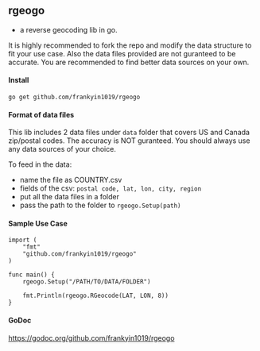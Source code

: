 rgeogo
-

* a reverse geocoding lib in go.

It is highly recommended to fork the repo and modify the data structure to fit your use case. Also the data files provided are not guranteed to be accurate. You are recommended to find better data sources on your own.

#### Install
```
go get github.com/frankyin1019/rgeogo
```

#### Format of data files
This lib includes 2 data files under `data` folder that covers US and Canada zip/postal codes. 
The accuracy is NOT guranteed. 
You should always use any data sources of your choice. 

To feed in the data:
- name the file as COUNTRY.csv
- fields of the csv: `postal code, lat, lon, city, region`
- put all the data files in a folder
- pass the path to the folder to `rgeogo.Setup(path)`

#### Sample Use Case
```
import (
	"fmt"
	"github.com/frankyin1019/rgeogo"
) 

func main() {
	rgeogo.Setup("/PATH/TO/DATA/FOLDER")

	fmt.Println(rgeogo.RGeocode(LAT, LON, 8))
}
```

#### GoDoc
https://godoc.org/github.com/frankyin1019/rgeogo
